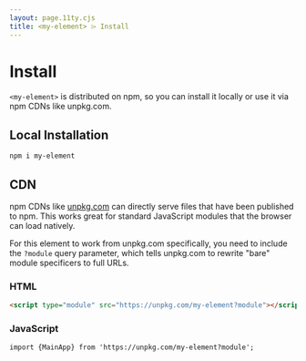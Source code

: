 ```yaml
---
layout: page.11ty.cjs
title: <my-element> ⌲ Install
---
```


# Install

`<my-element>` is distributed on npm, so you can install it locally or use it via npm CDNs like unpkg.com.

## Local Installation

```bash
npm i my-element
```

## CDN

npm CDNs like [unpkg.com]() can directly serve files that have been published to npm. This works great for standard JavaScript modules that the browser can load natively.

For this element to work from unpkg.com specifically, you need to include the `?module` query parameter, which tells unpkg.com to rewrite "bare" module specificers to full URLs.

### HTML
```html
<script type="module" src="https://unpkg.com/my-element?module"></script>
```

### JavaScript
```html
import {MainApp} from 'https://unpkg.com/my-element?module';
```
